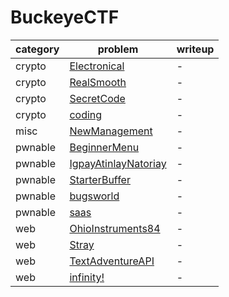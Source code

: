 # BuckeyeCTF
category | problem | writeup
--- | --- | ---
crypto | [Electronical](crypto/Electronical) | -
crypto | [RealSmooth](crypto/RealSmooth) | -
crypto | [SecretCode](crypto/SecretCode) | -
crypto | [coding](crypto/coding) | -
misc | [NewManagement](misc/NewManagement) | -
pwnable | [BeginnerMenu](pwnable/BeginnerMenu) | -
pwnable | [IgpayAtinlayNatoriay](pwnable/IgpayAtinlayNatoriay) | -
pwnable | [StarterBuffer](pwnable/StarterBuffer) | -
pwnable | [bugsworld](pwnable/bugsworld) | -
pwnable | [saas](pwnable/saas) | -
web | [OhioInstruments84](web/OhioInstruments84) | -
web | [Stray](web/Stray) | -
web | [TextAdventureAPI](web/TextAdventureAPI) | -
web | [infinity!](web/infinity%21) | -
